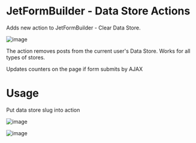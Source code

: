 # JetFormBuilder - Data Store Actions

Adds new action to JetFormBuilder - Clear Data Store.

![image](https://github.com/ihslimn/jet-form-builder-data-store-actions/assets/57287929/5f465a74-0038-4f5c-83c5-8d66527a1f21)

The action removes posts from the current user's Data Store.
Works for all types of stores.

Updates counters on the page if form submits by AJAX

# Usage

Put data store slug into action 

![image](https://github.com/ihslimn/jet-form-builder-data-store-actions/assets/57287929/d5ae172f-efcc-479d-a5c7-2cd995ebd61a)

![image](https://github.com/ihslimn/jet-form-builder-data-store-actions/assets/57287929/306e2f08-39db-4850-9e5a-0221d5fd0509)
